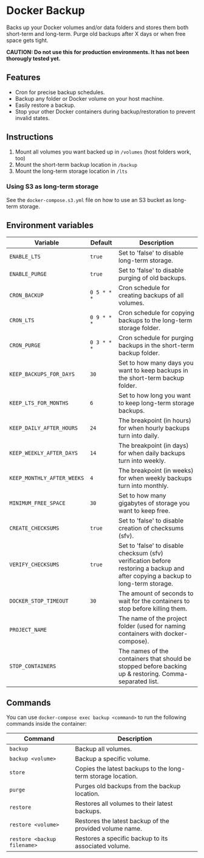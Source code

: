 # Docker Backup

Backs up your Docker volumes and/or data folders and stores them both short-term and long-term. Purge old backups after X days or when free space gets tight.

**CAUTION: Do not use this for production environments. It has not been thorougly tested yet.**

## Features

* Cron for precise backup schedules.
* Backup any folder or Docker volume on your host machine.
* Easily restore a backup.
* Stop your other Docker containers during backup/restoration to prevent invalid states.

## Instructions

1. Mount all volumes you want backed up in `/volumes` (host folders work, too)
2. Mount the short-term backup location in `/backup`
3. Mount the long-term storage location in `/lts`

### Using S3 as long-term storage

See the `docker-compose.s3.yml` file on how to use an S3 bucket as long-term storage.

## Environment variables

Variable | Default | Description
--- | --- | ---
`ENABLE_LTS` | `true` | Set to 'false' to disable long-term storage.
`ENABLE_PURGE` | `true` | Set to 'false' to disable purging of old backups.
`CRON_BACKUP` | `0 5 * * *` | Cron schedule for creating backups of all volumes.
`CRON_LTS` | `0 9 * * *` | Cron schedule for copying backups to the long-term storage folder.
`CRON_PURGE` | `0 3 * * *` | Cron schedule for purging backups in the short-term backup folder.
`KEEP_BACKUPS_FOR_DAYS` | `30` | Set to how many days you want to keep backups in the short-term backup folder.
`KEEP_LTS_FOR_MONTHS` | `6` | Set to how long you want to keep long-term storage backups.
`KEEP_DAILY_AFTER_HOURS` | `24` | The breakpoint (in hours) for when hourly backups turn into daily.
`KEEP_WEEKLY_AFTER_DAYS` | `14` | The breakpoint (in days) for when daily backups turn into weekly.
`KEEP_MONTHLY_AFTER_WEEKS` | `4` | The breakpoint (in weeks) for when weekly backups turn into monthly.
`MINIMUM_FREE_SPACE` | `30` | Set to how many gigabytes of storage you want to keep free.
`CREATE_CHECKSUMS` | `true` | Set to 'false' to disable creation of checksums (sfv).
`VERIFY_CHECKSUMS` | `true` | Set to 'false' to disable checksum (sfv) verification before restoring a backup and after copying a backup to long-term storage.
`DOCKER_STOP_TIMEOUT` | `30` | The amount of seconds to wait for the containers to stop before killing them.
`PROJECT_NAME` | | The name of the project folder (used for naming containers with docker-compose).
`STOP_CONTAINERS` | | The names of the containers that should be stopped before backing up & restoring. Comma-separated list.

## Commands

You can use `docker-compose exec backup <command>` to run the following commands inside the container:

Command | Description
--- | ---
`backup` | Backup all volumes.
`backup <volume>` | Backup a specific volume.
`store` | Copies the latest backups to the long-term storage location.
`purge` | Purges old backups from the backup location.
`restore` | Restores all volumes to their latest backups.
`restore <volume>` | Restores the latest backup of the provided volume name.
`restore <backup filename>` | Restores a specific backup to its associated volume.
